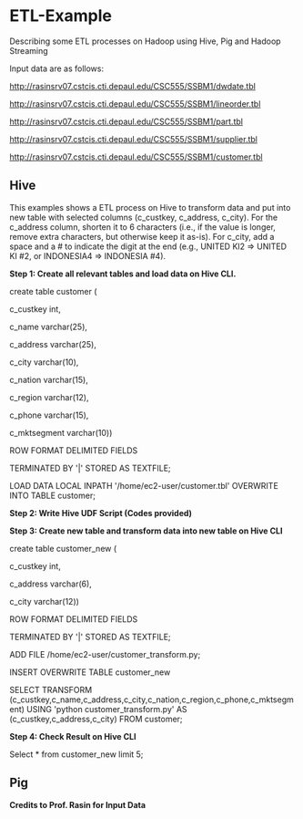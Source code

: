 # ETL-Example
Describing some ETL processes on Hadoop using Hive, Pig and Hadoop Streaming

Input data are as follows:

http://rasinsrv07.cstcis.cti.depaul.edu/CSC555/SSBM1/dwdate.tbl

http://rasinsrv07.cstcis.cti.depaul.edu/CSC555/SSBM1/lineorder.tbl

http://rasinsrv07.cstcis.cti.depaul.edu/CSC555/SSBM1/part.tbl

http://rasinsrv07.cstcis.cti.depaul.edu/CSC555/SSBM1/supplier.tbl

http://rasinsrv07.cstcis.cti.depaul.edu/CSC555/SSBM1/customer.tbl

## Hive

This examples shows a ETL process on Hive to transform data and put into new table with selected columns (c_custkey, c_address, c_city). For the c_address column, shorten it to 6 characters (i.e., if the value is longer, remove extra characters, but otherwise keep it as-is). For c_city, add a space and a # to indicate the digit at the end (e.g., UNITED KI2 => UNITED KI #2, or INDONESIA4 => INDONESIA #4).

**Step 1: Create all relevant tables and load data on Hive CLI.**

create table customer (

c_custkey int,

c_name varchar(25),

c_address varchar(25),

c_city varchar(10),

c_nation varchar(15),

c_region varchar(12),

c_phone varchar(15),

c_mktsegment varchar(10))

ROW FORMAT DELIMITED FIELDS

TERMINATED BY '|' STORED AS TEXTFILE;

LOAD DATA LOCAL INPATH '/home/ec2-user/customer.tbl' OVERWRITE INTO TABLE customer;

**Step 2: Write Hive UDF Script (Codes provided)**

**Step 3: Create new table and transform data into new table on Hive CLI**

create table customer_new (

c_custkey int,

c_address varchar(6),

c_city varchar(12))

ROW FORMAT DELIMITED FIELDS

TERMINATED BY '|' STORED AS TEXTFILE;

ADD FILE /home/ec2-user/customer_transform.py;

INSERT OVERWRITE TABLE customer_new

SELECT TRANSFORM (c_custkey,c_name,c_address,c_city,c_nation,c_region,c_phone,c_mktsegment) USING 'python customer_transform.py'
AS (c_custkey,c_address,c_city)
FROM customer;

**Step 4: Check Result on Hive CLI**

Select * from customer_new limit 5;

## Pig


**Credits to Prof. Rasin for Input Data**
